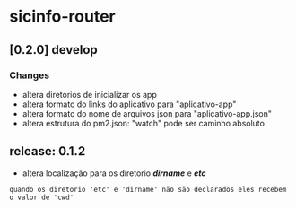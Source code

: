 # sicinfo-router

## [0.2.0] develop
### Changes
- altera diretorios de inicializar os app
- altera formato do links do aplicativo para "aplicativo-app"
- altera formato do nome de arquivos json para "aplicativo-app.json"
- altera estrutura do pm2.json: "watch" pode ser caminho absoluto

## release: 0.1.2
- altera localização para os diretorio ___dirname___ e ___etc___

``` 
quando os diretorio 'etc' e 'dirname' não são declarados eles recebem o valor de 'cwd'
```